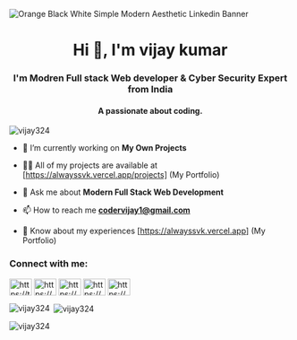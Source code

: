 ![Orange Black White Simple Modern Aesthetic Linkedin Banner](https://github.com/vijay324/vijay324/assets/81360992/33d2d557-c8bb-4883-a088-e71bc6e05eb5)


<h1 align="center">Hi 👋, I'm vijay kumar</h1>
<h3 align="center">I'm Modren Full stack Web developer & Cyber Security Expert from India</h3>
<h4 align="center">A passionate about coding.</h4>

<p align="left"> <img src="https://komarev.com/ghpvc/?username=vijay324&label=Profile%20views&color=0e75b6&style=flat" alt="vijay324" /> </p>




- 🔭 I’m currently working on **My Own Projects**

- 👨‍💻 All of my projects are available at [https://alwayssvk.vercel.app/projects] (My Portfolio)

- 💬 Ask me about **Modern Full Stack Web Development**

- 📫 How to reach me **codervijay1@gmail.com**

- 📄 Know about my experiences [https://alwayssvk.vercel.app] (My Portfolio)

<h3 align="left">Connect with me:</h3>
<p align="left">
<a href="https://twitter.com/https://twitter.com/always_svk" target="blank"><img align="center" src="https://raw.githubusercontent.com/rahuldkjain/github-profile-readme-generator/master/src/images/icons/Social/twitter.svg" alt="https://twitter.com/always_svk" height="30" width="40" /></a>
<a href="https://linkedin.com/in/https://www.linkedin.com/in/vijay%20kumar" target="blank"><img align="center" src="https://raw.githubusercontent.com/rahuldkjain/github-profile-readme-generator/master/src/images/icons/Social/linked-in-alt.svg" alt="https://www.linkedin.com/in/vijay%20kumar" height="30" width="40" /></a>
<a href="https://stackoverflow.com/users/20146707/s-vijay-kumar" target="blank"><img align="center" src="https://raw.githubusercontent.com/rahuldkjain/github-profile-readme-generator/master/src/images/icons/Social/stack-overflow.svg" alt="https://stackoverflow.com/users/20146707/s-vijay-kumar" height="30" width="40" /></a>
<a href="https://fb.com/https://www.facebook.com/svkking1234" target="blank"><img align="center" src="https://raw.githubusercontent.com/rahuldkjain/github-profile-readme-generator/master/src/images/icons/Social/facebook.svg" alt="https://www.facebook.com/svkking1234" height="30" width="40" /></a>
<a href="https://instagram.com/https://www.instagram.com/always_svk/" target="blank"><img align="center" src="https://raw.githubusercontent.com/rahuldkjain/github-profile-readme-generator/master/src/images/icons/Social/instagram.svg" alt="https://www.instagram.com/always_svk/" height="30" width="40" /></a>
</p>
<p><img align="left" src="https://github-readme-stats.vercel.app/api/top-langs?username=vijay324&show_icons=true&locale=en&layout=compact" alt="vijay324" /></p>

<p>&nbsp;<img align="center" src="https://github-readme-stats.vercel.app/api?username=vijay324&show_icons=true&locale=en" alt="vijay324" /></p>

<p><img align="center" src="https://github-readme-streak-stats.herokuapp.com/?user=vijay324&" alt="vijay324" /></p>
